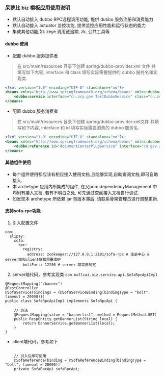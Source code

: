### 呆萝比 biz 模板应用使用说明

+ 默认自动接入 dubbo RPC远程调用功能, 提供 dubbo 服务注册和消费能力
+ 默认自动接入 actuator 监控功能, 提供监控应用性能和运行状态的能力
+ 集成其他功能,如: zeye 调用链追踪, zk, 公共工具等

#### dubbo 使用
+ 配置 dubbo 服务提供者
> 在 src/main/resources 目录下创建 spring/dubbo-provider.xml 文件
> 并填写如下内容, interface 和 class 填写实际需要提供的 dubbo 服务名和实现类.

``` xml
<?xml version="1.0" encoding="UTF-8" standalone="no"?>
<beans xmlns="http://www.springframework.org/schema/beans" xmlns:dubbo="http://code.alibabatech.com/schema/dubbo" xmlns:xsi="http://www.w3.org/2001/XMLSchema-instance" xsi:schemaLocation="http://www.springframework.org/schema/beans            http://www.springframework.org/schema/beans/spring-beans.xsd            http://code.alibabatech.com/schema/dubbo            http://code.alibabatech.com/schema/dubbo/dubbo.xsd">
    <dubbo:service interface="cn.zcy.gov.TestDubboService" class="cn.zcy.gov.TestDubboServiceImpl" version="1.0.0"/>
</beans>
```

+ 配置 dubbo 服务消费者
> 在 src/main/resources 目录下创建 spring/dubbo-provider.xml文件
> 并填写如下内容, interface 和 id 填写实际需要消费的 dubbo 服务名.

``` xml
<?xml version="1.0" encoding="UTF-8" standalone="no"?>
<beans xmlns="http://www.springframework.org/schema/beans" xmlns:dubbo="http://code.alibabatech.com/schema/dubbo" xmlns:xsi="http://www.w3.org/2001/XMLSchema-instance" xsi:schemaLocation="http://www.springframework.org/schema/beans            http://www.springframework.org/schema/beans/spring-beans.xsd            http://code.alibabatech.com/schema/dubbo            http://code.alibabatech.com/schema/dubbo/dubbo.xsd">
    <dubbo:reference id="documentCenterPlugService" interface="cn.gov.zcy.dc.plug.service.DocumentCenterPlugService" version="1.0.0"/>
</beans>
```

#### 其他组件使用
+ 每个组件使用都应该有相应接入使用文档,且能够实现,自助查阅文档,即可自助接入.
+ 本 archetype 应用内所集成的组件, 在父pom dependencyManagement 中均附有接入文档, 若有不明白之处, 可先通过查阅接入文档自行调试.
+ 如发现本 archetype 所依赖 jar 包版本滞后, 请联系骨架管理员进行调整更新.




#### 支持sofa-rpc功能
1. 引入配置文件
```$xslt
com:
  alipay:
    sofa:
      rpc:
        registry:
          address: zookeeper://127.0.0.1:2181/sofa-rpc # 注册中心 & server端和client端都需要维护
        boltPort: 12200 # server 端需要制定
```
2. server端代码，参考实现类 `com.mallcai.biz.service.api.SofaRpcApiImpl`
```$xslt
@RequestMapping("/banner")
@RestController
@SofaService(bindings = {@SofaServiceBinding(bindingType = "bolt", timeout = 20000)})
public class SofaRpcApiImpl implements SofaRpcApi {

    // 方法
    @RequestMapping(value = "bannerlist", method = RequestMethod.GET)
    public RespEntity getBannerList(String local) {
        return bannerService.getBannerList(local);
    }
}
```
+ client端代码，参考如下
```$xslt

    // 引入后即可使用
    @SofaReference(binding = @SofaReferenceBinding(bindingType = "bolt", timeout = 20000))
    private SofaRpcApi sofaRpcApi;
```

